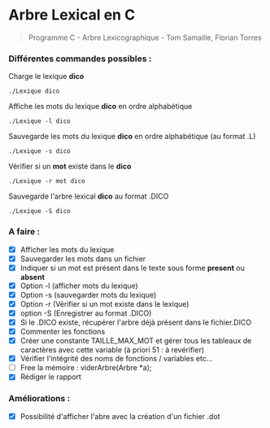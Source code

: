 # Arbre Lexical en C
> Programme C - Arbre Lexicographique - Tom Samaille, Florian Torres

### Différentes commandes possibles :

Charge le lexique **dico**
```shell
./Lexique dico
```

Affiche les mots du lexique **dico** en ordre alphabétique
```shell
./Lexique -l dico
```

Sauvegarde les mots du lexique **dico** en ordre alphabétique (au format .L)
```shell
./Lexique -s dico
```

Vérifier si un **mot** existe dans le **dico**
```shell
./Lexique -r mot dico
```

Sauvegarde l'arbre lexical **dico** au format .DICO
```shell
./Lexique -S dico
```

### A faire :
- [x] Afficher les mots du lexique
- [x] Sauvegarder les mots dans un fichier
- [x] Indiquer si un mot est présent dans le texte sous forme **present** ou **absent**
- [x] Option -l (afficher mots du lexique)
- [x] Option -s (sauvegarder mots du lexique)
- [x] Option -r (Vérifier si un mot existe dans le lexique)
- [x] option -S (Enregistrer au format .DICO)
- [x] Si le .DICO existe, récupérer l'arbre déjà présent dans le fichier.DICO
- [x] Commenter les fonctions
- [x] Créer une constante TAILLE_MAX_MOT et gérer tous les tableaux de caractères avec cette variable (à  priori 51 : à revérifier)
- [x] Vérifier l'intégrité des noms de fonctions / variables etc...
- [ ] Free la mémoire : viderArbre(Arbre *a);
- [x] Rédiger le rapport

### Améliorations : 
- [x] Possibilité d'afficher l'abre avec la création d'un fichier .dot